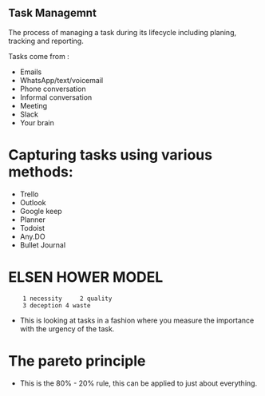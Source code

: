 ##  Task Managemnt

The process of managing a task during its lifecycle including planing, tracking and reporting.

Tasks come from :
- Emails
- WhatsApp/text/voicemail
- Phone conversation
- Informal conversation
- Meeting
- Slack
- Your brain

# Capturing tasks using various methods:
 
- Trello
- Outlook
- Google keep
- Planner
- Todoist
- Any.DO
- Bullet Journal

# ELSEN HOWER MODEL
        1 necessity 	2 quality
        3 deception	4 waste

- This is looking at tasks in a fashion where you measure the importance with the urgency of the task.

# The pareto principle

- This is the 80% - 20% rule, this can be applied to just about everything.
